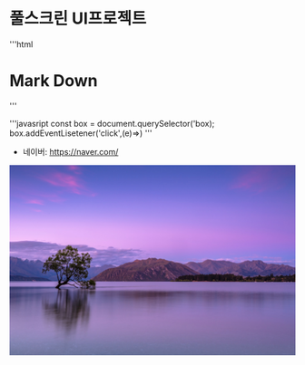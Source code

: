 # 풀스크린 UI프로젝트

'''html

<body>
  <main>
    <h1>Mark Down</h1>
  </main>
</body>
'''

'''javasript
const box = document.querySelector('box);
box.addEventLisetener('click',(e)=>)
'''

- 네이버: <https://naver.com/>

![배경이미지](/img/pic.jpg)
